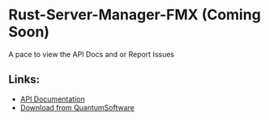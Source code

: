 # Rust-Server-Manager-FMX (Coming Soon)
A pace to view the API Docs and or Report Issues

## Links:
- [API Documentation](../API.DOCS.MD)
- [Download from QuantumSoftware](https://quantumsoftware.co.za/index.php?resources/rust-server-manager-fmx-coming-soon.8/)
